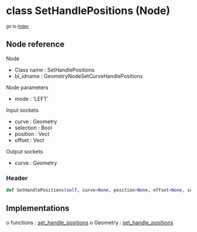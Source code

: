 # class SetHandlePositions (Node)

<sub>go to [index](/docs/index.md)</sub>

## Node reference

Node
 - Class name : SetHandlePositions
 - bl_idname : GeometryNodeSetCurveHandlePositions

Node parameters
 - mode : 'LEFT'

Input sockets
 - curve : Geometry
 - selection : Bool
 - position : Vect
 - offset : Vect

Output sockets
 - curve : Geometry

### Header

``` python
def SetHandlePositions(self, curve=None, position=None, offset=None, selection=None, mode='LEFT', node_label=None, node_color=None):
```

## Implementations

o functions : [set_handle_positions](/docs/GeoNodes_classes/set_handle_positions.md)
o Geometry : [set_handle_positions](#set_handle_positions) 

